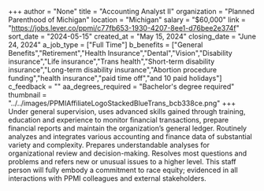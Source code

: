 +++
author = "None"
title = "Accounting Analyst II"
organization = "Planned Parenthood of Michigan"
location = "Michigan"
salary = "$60,000"
link = "https://jobs.lever.co/ppmi/c77fb653-1930-4207-8ee1-d76bee2e374f"
sort_date = "2024-05-15"
created_at = "May 15, 2024"
closing_date = "June 24, 2024"
a_job_type = ["Full Time"]
b_benefits = ["General Benefits","Retirement","Health Insurance","Dental","Vision","Disability insurance","Life insurance","Trans health","Short-term disability insurance","Long-term disability insurance","Abortion procedure funding","health insurance","paid time off","and 10 paid holidays"]
c_feedback = ""
aa_degrees_required = "Bachelor's degree required"
thumbnail = "../../images/PPMIAffiliateLogoStackedBlueTrans_bcb338ce.png"
+++
Under general supervision, uses advanced skills gained through training, education and experience to monitor financial transactions, prepare financial reports and maintain the organization’s general ledger. Routinely analyzes and integrates various accounting and finance data of substantial variety and complexity.  Prepares understandable analyses for organizational review and decision-making. Resolves most questions and problems and refers new or unusual issues to a higher level. This staff person will fully embody a commitment to race equity; evidenced in all interactions with PPMI colleagues and external stakeholders.